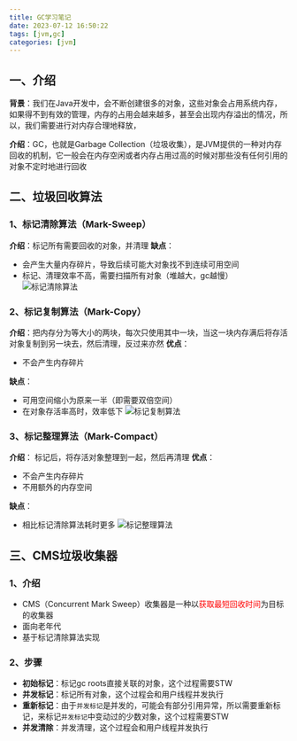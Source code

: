 ```yaml
---
title: GC学习笔记
date: 2023-07-12 16:50:22
tags: [jvm,gc]
categories: [jvm]
---
```


## 一、介绍
**背景**：我们在Java开发中，会不断创建很多的对象，这些对象会占用系统内存，如果得不到有效的管理，内存的占用会越来越多，甚至会出现内存溢出的情况，所以，我们需要进行对内存合理地释放，

**介绍**：GC，也就是Garbage Collection（垃圾收集），是JVM提供的一种对内存回收的机制，它一般会在内存空闲或者内存占用过高的时候对那些没有任何引用的对象不定时地进行回收

## 二、垃圾回收算法
### 1、标记清除算法（Mark-Sweep）
**介绍**：标记所有需要回收的对象，并清理
**缺点**：
* 会产生大量内存碎片，导致后续可能大对象找不到连续可用空间
* 标记、清理效率不高，需要扫描所有对象（堆越大，gc越慢）
![标记清除算法](/images/jvm/gc标记清除算法.png)

### 2、标记复制算法（Mark-Copy）
**介绍**：把内存分为等大小的两块，每次只使用其中一块，当这一块内存满后将存活对象复制到另一块去，然后清理，反过来亦然
**优点**：
* 不会产生内存碎片

**缺点**：
* 可用空间缩小为原来一半（即需要双倍空间）
* 在对象存活率高时，效率低下
![标记复制算法](/images/jvm/gc标记复制算法.png)

### 3、标记整理算法（Mark-Compact）
**介绍**： 标记后，将存活对象整理到一起，然后再清理
**优点**：
* 不会产生内存碎片
* 不用额外的内存空间

**缺点**：
* 相比标记清除算法耗时更多
![标记整理算法](/images/jvm/gc标记整理算法.png)


## 三、CMS垃圾收集器
### 1、介绍
* CMS（Concurrent Mark Sweep）收集器是一种以<font color=red>获取最短回收时间</font>为目标的收集器
* 面向老年代
* 基于标记清除算法实现

### 2、步骤
* **初始标记**：标记gc roots直接关联的对象，这个过程需要STW
* **并发标记**：标记所有对象，这个过程会和用户线程并发执行
* **重新标记**：由于`并发标记`是并发的，可能会有部分引用异常，所以需要重新标记，来标记`并发标记`中变动过的少数对象，这个过程需要STW
* **并发清除**：并发清理，这个过程会和用户线程并发执行




